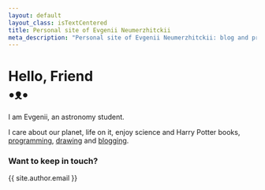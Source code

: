 ```yaml
---
layout: default
layout_class: isTextCentered
title: Personal site of Evgenii Neumerzhitckii
meta_description: "Personal site of Evgenii Neumerzhitckii: blog and projects."
---
```


<h1>
  Hello, Friend
  <br>
  •ᴥ•
</h1>

I am Evgenii, an astronomy student.

I care about our planet, life on it, enjoy science and Harry Potter books, [programming](/projects/), [drawing](/drawings/) and [blogging](/blog/).

### Want to keep in touch?

{{ site.author.email }}

<br>